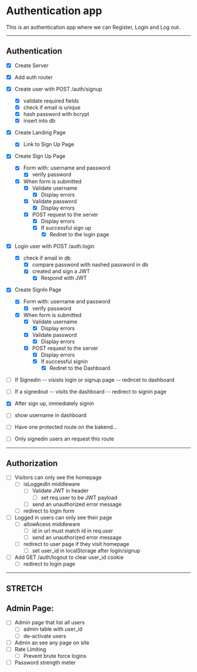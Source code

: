 # Authentication app
This is an authentication app where we can Register, Login and Log out.

---
## Authentication
- [X] Create Server
- [X] Add auth router
- [x] Create user with POST /auth/signup
  - [x] validate required fields
  - [x] check if email is unique
  - [x] hash password with bcrypt
  - [x] insert into db
- [x] Create Landing Page
  - [x] Link to Sign Up Page
- [x] Create Sign Up Page
  - [x] Form with: username and password
    - [x] verify password
  - [x] When form is submitted
    - [x] Validate username
      - [x] Display errors
    - [x] Validate password
      - [x] Display errors
    - [x] POST request to the server
      - [x] Display errors
      - [x] If successful sign up
        - [x] Rediret to the login page
- [x] Login user with POST /auth.login
  - [x] check if email in db
    - [x] compare password with nashed password in db
    - [x] created and sign a JWT
      - [x] Respond with JWT
- [x] Create  SignIn Page
  - [x] Form with: username and password
    - [x] verify password
  - [x] When form is submitted
    - [x] Validate username
      - [x] Display errors
    - [x] Validate password
      - [x] Display errors
    - [x] POST request to the server
      - [x] Display errors
      - [x] If successful signin
        - [x] Rediret to the Dashboard
- [ ] If Signedin -- visists login or signup page -- redircet to dashboard
- [ ] If a signedout -- visits the dashboard -- redirect to signin page
- [x] After sign up, immediately signin
- [ ] show username in dashboard
- [ ] Have one protected route on the bakend...
 - [ ] Only signedin users an request this route


---
## Authorization
- [ ] Visitors can only see the homepage
  - [ ] isLoggedIn middleware
    - [ ] Validate JWT in header
      - [ ] set req.user to be JWT payload
    - [ ] send an unauthorized error message
  - [ ] redirect to login form
- [ ] Logged in users can only see their page
  - [ ] allowAcess middleware
    - [ ] id in url must match id in req.user
    - [ ] send an unauthorized error message
  - [ ] redirect to user page if they visit homepage
    - [ ] set user_id in localStorage after login/signup
- [ ] Add GET /auth/logout to clear user_id cookie
  - [ ] redirect to login page

---
## STRETCH

## Admin Page:
- [ ] Admin page that list all users
  - [ ] admin table with user_id
  - [ ] de-activate users
- [ ] Admin an see any page on site
- [ ] Rate Limiting
  - [ ] Prevent brute force logins
- [ ] Password strength meter
